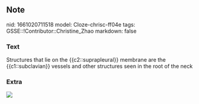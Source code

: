 ## Note
nid: 1661020711518
model: Cloze-chrisc-ff04e
tags: GSSE::!Contributor::Christine_Zhao
markdown: false

### Text
Structures that lie on the {{c2::suprapleural}} membrane are the {{c1::subclavian}} vessels and other structures seen in the root of the
neck

### Extra
<img src="paste-6beaf7584de4a90dfeedce9305b5da4e189b2dd4.jpg">
